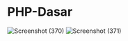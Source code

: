 # PHP-Dasar
![Screenshot (370)](https://github.com/allfarisyii/PHP-Dasar/assets/145305224/3ae99f7a-79c7-4284-8e0f-eaf73656684d)
![Screenshot (371)](https://github.com/allfarisyii/PHP-Dasar/assets/145305224/22cc526a-685b-4981-bf53-1a39ef860e52)

